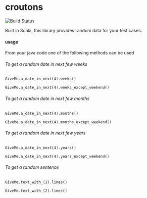 croutons
========
[![Build Status](https://travis-ci.org/daveayan/croutons.png?branch=master)](https://travis-ci.org/daveayan/croutons)

Built in Scala, this library provides random data for your test cases.


#### usage


From your java code one of the following methods can be used

###### To get a random date in next few weeks

`GiveMe.a_date_in_next(4).weeks()`

`GiveMe.a_date_in_next(4).weeks_except_weekend()`

###### To get a random date in next few months

`GiveMe.a_date_in_next(4).months()`

`GiveMe.a_date_in_next(4).months_except_weekend()`

###### To get a random date in next few years

`GiveMe.a_date_in_next(4).years()`

`GiveMe.a_date_in_next(4).years_except_weekend()`

###### To get a random sentence

`GiveMe.text_with_(1).lines()`

`GiveMe.text_with_(2).lines()`
